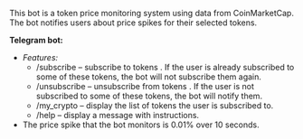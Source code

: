 This bot is a token price monitoring system using data from CoinMarketCap. The bot notifies users about price spikes for their selected tokens.

**Telegram bot:**
- *Features:*
  - /subscribe <token-names> <space-separated> – subscribe to tokens <token-names> <space-separated>. If the user is already subscribed to some of these tokens, the bot will not subscribe them again.
  - /unsubscribe <token-names> <space-separated> – unsubscribe from tokens <token-names> <space-separated>. If the user is not subscribed to some of these tokens, the bot will notify them.
  - /my_crypto – display the list of tokens the user is subscribed to.
  - /help – display a message with instructions.
- The price spike that the bot monitors is 0.01% over 10 seconds.

